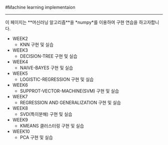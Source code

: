 #Machine learning implementaion

***

<p>이 페이지는 **머신러닝 알고리즘**을 *numpy*를 이용하여 구현 연습을 하고자합니다.</p>  

* WEEK2
    * KNN 구현 및 실습  
* WEEK3  
    * DECISION-TREE 구현 및 실습
* WEEK4
    * NAIVE-BAYES 구현 및 실습
* WEEK5
    * LOGISTIC-REGRESSION 구현 및 실습
* WEEK6
    * SUPPROT-VECTOR-MACHINE(SVM) 구현 및 실습
* WEEK7  
    * REGRESSION AND GENERALIZATION 구현 및 실습
* WEEK8
    * SVD(특이분해) 구현 및 실습
* WEEK9
    * KMEANS 클러스터링 구현 및 실습
* WEEK10
    * PCA 구현 및 실습
